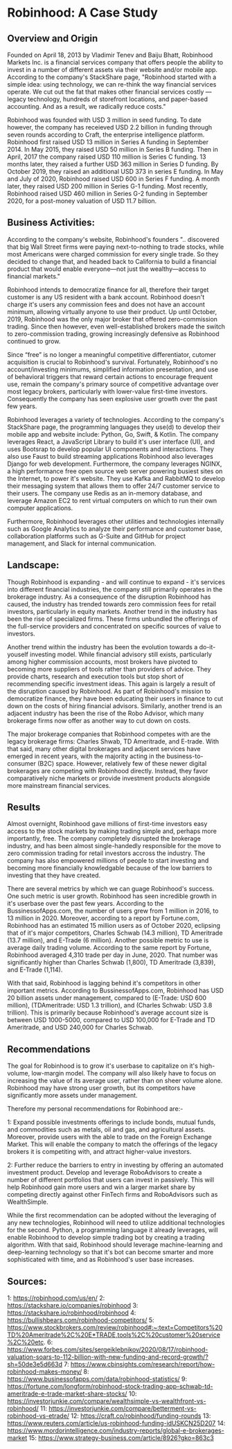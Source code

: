 # Robinhood: A Case Study

## Overview and Origin

Founded on April 18, 2013 by Vladimir Tenev and Baiju Bhatt, Robinhood Markets Inc. is a financial services company that offers people the ability to invest in a number of different assets via their website and/or mobile app. According to the company's StackShare page, "Robinhood started with a simple idea: using technology, we can re-think the way financial services operate. We cut out the fat that makes other financial services costly — legacy technology, hundreds of storefront locations, and paper-based accounting. And as a result, we radically reduce costs."

Robinhood was founded with USD 3 million in seed funding. To date however, the company has receieved USD 2.2 billion in funding through seven rounds according to Craft, the enterprise intelligence platform. Robinhood first raised USD 13 million in Series A funding in September 2014. In May 2015, they raised USD 50 million in Series B funding. Then in April, 2017 the company raised USD 110 million is Series C funding. 13 months later, they raised a further USD 363 million in Series D funding. By October 2019, they raised an additional USD 373 in series E funding. In May and July of 2020, Robinhood raised USD 600 in Series F funding. A month later, they raised USD 200 million in Series G-1 funding. Most recently, Robinhood raised USD 460 million in Series G-2 funding in September 2020, for a post-money valuation of USD 11.7 billion. 



## Business Activities:

According to the company's website, Robinhood's founders ".. discovered that big Wall Street firms were paying next-to-nothing to trade stocks, while most Americans were charged commission for every single trade. So they decided to change that, and headed back to California to build a financial product that would enable everyone—not just the wealthy—access to financial markets."

Robinhood intends to democratize finance for all, therefore their target customer is any US resident with a bank account. Robinhood doesn't charge it's users any commission fees and does not have an account minimum, allowing virtually anyone to use their product. Up until October, 2019, Robinhood was the only major broker that offered zero-commission trading. Since then however, even well-established brokers made the switch to zero-commission trading, growing increasingly defensive as Robinhood continued to grow. 

Since “free” is no longer a meaningful competitive differentiator, cutomer acquisition is crucial to Robinhood's survival. Fortunately, Robinhood's no account/investing minimums, simplified information presentation, and use of behavioral triggers that reward certain actions to encourage frequent use, remain the company's primary source of competitive advantage over most legacy brokers, particularly with lower-value first-time investors. Consequently the company has seen explosive user growth over the past few years. 

Robinhood leverages a variety of technologies. According to the company's StackShare page, the programming languages they use(d) to develop their mobile app and website include: Python, Go, Swift, & Kotlin. The company leverages React, a JavaScript Library to build it's user interface (UI), and uses Bootsrap to develop popular UI components and interactions. They also use Faust to build streaming applications Robinhood also leverages Django for web development. Furthermore, the company leverages NGINX, a high performance free open source web server powering busiest sites on the Internet, to power it's website. They use Kafka and RabbitMQ to develop their messaging system that allows them to offer 24/7 customer service to their users. The company use Redis as an in-memory database, and leverage Amazon EC2 to rent virtual computers on which to run their own computer applications. 

Furthermore, Robinhood leverages other utilities and technologies internally such as Google Analytics to analyze their performance and customer base, collaboration platforms such as G-Suite and GitHub for project management, and Slack for internal communication. 


## Landscape:

Though Robinhood is expanding - and will continue to expand - it's services into different financial industries, the company still primarily operates in the brokerage industry. As a consequence of the disruption Robinhood has caused, the industry has trended towards zero commission fees for retail investors, particularly in equity markets. Another trend in the industry has been the rise of specialized firms. These firms unbundled the offerings of the full-service providers and concentrated on specific sources of value to investors.

Another trend within the industry has been the evolution towards a do-it-youself investing model. While financial advisory still exists, particularly among higher commission accounts, most brokers have pivoted to becoming more suppliers of tools rather than providers of advice. They provide charts, research and execution tools but stop short of recommending specific investment ideas. This again is largely a result of the disruption caused by Robinhood. As part of Robinhood's mission to democratize finance, they have been educating their users in finance to cut down on the costs of hiring financial advisors. Similarly, another trend is an adjacent industry has been the rise of the Robo Advisor, which many brokerage firms now offer as another way to cut down on costs. 

The major brokerage companies that Robinhood competes with are the legacy brokerage firms: Charles Shwab, TD Ameritrade, and E-trade. With that said, many other digital brokerages and adjacent services have emerged in recent years, with the majority acting in the business-to-consumer (B2C) space. However, relatively few of these newer digital brokerages are competing with Robinhood directly. Instead, they favor comparatively niche markets or provide investment products alongside more mainstream financial services. 


## Results

Almost overnight, Robinhood gave millions of first-time investors easy access to the stock markets by making trading simple and, perhaps more importantly, free. The company completely disrupted the brokerage industry, and has been almost single-handedly responsible for the move to zero commission trading for retail investors accross the industry. The company has also empowered millions of people to start investing and becoming more financially knowledgable because of the low barriers to investing that they have created. 

There are several metrics by which we can guage Robinhood's success. One such metric is user growth. Robinhood has seen incredible growth in it's userbase over the past few years. According to the BussinessofApps.com, the number of users grew from 1 million in 2016, to 13 million in 2020. Moreover, according to a report by Fortune.com, Robinhood has an estimated 15 million users as of October 2020, eclipsing that of it's major competitors, Charles Schwab (14.3 million), TD Ameritrade (13.7 million), and E-Trade (6 million). Another possible metric to use is average daily trading volume. According to the same report by Fortune, Robinhood averaged 4,310 trade per day in June, 2020.  That number was significantly higher than Charles Schwab (1,800), TD Ameritrade (3,839), and E-Trade (1,114). 

With that said, Robinhood is lagging behind it's competitors in other important metrics. According to BussinessofApps.com, Robinhood has USD 20 billion assets under management, compared to (E-Trade: USD 600 million), (TDAmeritrade: USD 1.3 trillion), and (Charles Schwab: USD 3.8 trillion). This is primarily because Robinhood's average account size is between USD 1000-5000, compared to USD 100,000 for E-Trade and TD Ameritrade, and USD 240,000 for Charles Schwab.



## Recommendations

The goal for Robinhood is to grow it's userbase to capitalize on it's high-volume, low-margin model. The company will also likely have to focus on increasing the value of its average user, rather than on sheer volume alone. Robinhood may have strong user growth, but its competitors have significantly more assets under management. 

Therefore my personal recommendations for Robinhood are:-

1: Expand possible investments offerings to include bonds, mutual funds, and commodities such as metals, oil and gas, and agricultural assets. Moreover, provide users with the able to trade on the Foreign Exchange Market. This will enable the company to match the offerings of the legacy brokers it is competiting with, and attract higher-value investors. 

2: Further reduce the barriers to entry in investing by offering an automated investment product. Develop and leverage RoboAdvisors to create a number of different portfolios that users can invest in passively. This will help Robinhood gain more users and win a larger market share by competing directly against other FinTech firms and RoboAdvisors such as WealthSimple. 

While the first recommendation can be adopted without the leveraging of any new technologies, Robinhood will need to utilize additional technologies for the second. Python, a programming language it already leverages, will enable Robinhood to develop simple trading bot by creating a trading algorithm.  With that said, Robinhood should leverage machine-learning and deep-learning technology so that it's bot can become smarter and more sophisticated with time, and as Robinhood's user base increases. 


## Sources:

1: https://robinhood.com/us/en/
2: https://stackshare.io/companies/robinhood
3: https://stackshare.io/robinhood/robinhood
4: https://bullishbears.com/robinhood-competitors/
5: https://www.stockbrokers.com/review/robinhood#:~:text=Competitors%20TD%20Ameritrade%2C%20E*TRADE,tools%2C%20customer%20service%2C%20etc.
6: https://www.forbes.com/sites/sergeiklebnikov/2020/08/17/robinhood-valuation-soars-to-112-billion-with-new-funding-and-record-growth/?sh=50de3e5d663d
7: https://www.cbinsights.com/research/report/how-robinhood-makes-money/
8: https://www.businessofapps.com/data/robinhood-statistics/
9: https://fortune.com/longform/robinhood-stock-trading-app-schwab-td-ameritrade-e-trade-market-share-stocks/
10: https://investorjunkie.com/compare/wealthsimple-vs-wealthfront-vs-robinhood/
11: https://investorjunkie.com/compare/betterment-vs-robinhood-vs-etrade/
12: https://craft.co/robinhood/funding-rounds
13: https://www.reuters.com/article/us-robinhood-funding-idUSKCN25D207
14: https://www.mordorintelligence.com/industry-reports/global-e-brokerages-market
15: https://www.strategy-business.com/article/8926?gko=863c3


